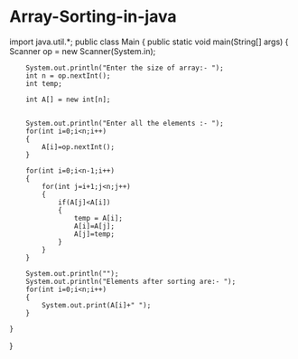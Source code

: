 # Array-Sorting-in-java
import java.util.*;
public class Main
{
	public static void main(String[] args) {
	    Scanner op = new Scanner(System.in);
	    
	    System.out.println("Enter the size of array:- ");
	    int n = op.nextInt();
	    int temp;
	    
	    int A[] = new int[n];
	    
	    
	    System.out.println("Enter all the elements :- ");
	    for(int i=0;i<n;i++)
	    {
	        A[i]=op.nextInt();
	    }
	    
	    for(int i=0;i<n-1;i++)
	    {
	        for(int j=i+1;j<n;j++)
	        {
	            if(A[j]<A[i])
	            {
	                temp = A[i];
	                A[i]=A[j];
	                A[j]=temp;
	            }
	        }
	    }
	    
	    System.out.println("");
	    System.out.println("Elements after sorting are:- ");
	    for(int i=0;i<n;i++)
	    {
	        System.out.print(A[i]+" ");
	    }
		
	}
}
